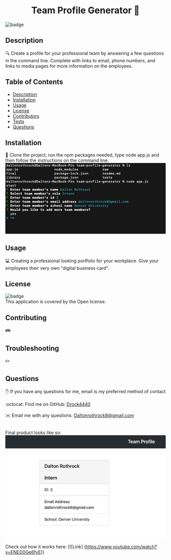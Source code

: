 <h1 align="center">Team Profile Generator 👋</h1>

![badge](https://img.shields.io/badge/license-Open-brightgreen)<br />
## Description
🔍 Create a profile for your professional team by answering a few questions in the command line. Complete with links to email, phone numbers, and links to media pages for more information on the employees.
## Table of Contents
- [Description](#description)
- [Installation](#installation)
- [Usage](#usage)
- [License](#license)
- [Contributors](#contributors)
- [Tests](#tests)
- [Questions](#questions)
## Installation
💾 Clone the project, run the npm packages needed, type node app.js  and then follow the instructions on the command line. 
![Here](commandline.jpeg)
## Usage
💻 Creating a professional looking portfolio for your workplace. Give your employees their very own "digital business card".
## License
![badge](https://img.shields.io/badge/license-Open-brightgreen)
<br />
This application is covered by the Open license. 
## Contributing
👪 
## Troubleshooting
✏️ 
## Questions
✋ If you have any questions for me, email is my preferred method of contact<br />
<br />
:octocat: Find me on GitHub: [Drock4440](https://github.com/Drock4440)<br />
<br />
✉️ Email me with any questions: Daltonrothrock8@gmail.com<br /><br />

Final product looks like so: ![Here](product.jpeg)
  
  Check out how it works here: [![Link] (https://www.youtube.com/watch?v=ENED0Ge6fyE)]